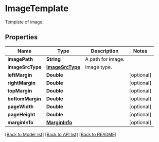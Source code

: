 
# ImageTemplate
Template of image.

## Properties
Name | Type | Description | Notes
------------ | ------------- | ------------- | -------------
**imagePath** | **String** | A path for image. | 
**imageSrcType** | [**ImageSrcType**](ImageSrcType.md) | Image type. | 
**leftMargin** | **Double** |  | [optional]
**rightMargin** | **Double** |  | [optional]
**topMargin** | **Double** |  | [optional]
**bottomMargin** | **Double** |  | [optional]
**pageWidth** | **Double** |  | [optional]
**pageHeight** | **Double** |  | [optional]
**marginInfo** | [**MarginInfo**](MarginInfo.md) |  | [optional]


[[Back to Model list]](../README.md#documentation-for-models) [[Back to API list]](../README.md#documentation-for-api-endpoints) [[Back to README]](../README.md)


